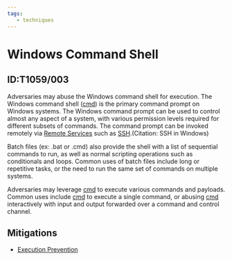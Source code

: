 ```yaml
---
tags:
   - techniques
---
```

# Windows Command Shell
## ID:T1059/003
Adversaries may abuse the Windows command shell for execution. The Windows command shell ([cmd](/mitre/software/S0106)) is the primary command prompt on Windows systems. The Windows command prompt can be used to control almost any aspect of a system, with various permission levels required for different subsets of commands. The command prompt can be invoked remotely via [Remote Services](/mitre/techniques/T1021) such as [SSH](/mitre/techniques/T1021/004).(Citation: SSH in Windows)

Batch files (ex: .bat or .cmd) also provide the shell with a list of sequential commands to run, as well as normal scripting operations such as conditionals and loops. Common uses of batch files include long or repetitive tasks, or the need to run the same set of commands on multiple systems.

Adversaries may leverage [cmd](/mitre/software/S0106) to execute various commands and payloads. Common uses include [cmd](/mitre/software/S0106) to execute a single command, or abusing [cmd](/mitre/software/S0106) interactively with input and output forwarded over a command and control channel.
## Mitigations
* [Execution Prevention](mitigations/M1038)
